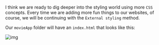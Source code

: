 I think we are ready to dig deeper into the styling world using more `CSS` concepts. Every time we are adding more fun things to our websites, of course, we will be continuing with the `External styling` method. 

Our `movieApp` folder will have an `index.html` that looks like this: 

![img](https://lh6.googleusercontent.com/JC6ZdoCWXYYZgU8lOS3XNXEXrG1O4k3VZmhW5WcUsI0AnGTUnDKs3QzHgQ30dZr4SEBs_XuWwEkN2a3OrmMlqNK6zciJTSsgWDrYE9qMsrw-WzFCJ0bqIKms0WLE_xGeZcHyswRo=s0)

